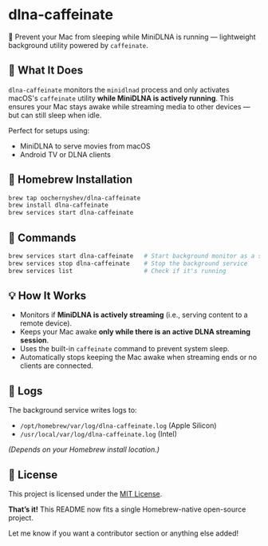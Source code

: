 # dlna-caffeinate

🛌 Prevent your Mac from sleeping while MiniDLNA is running — lightweight background utility powered by `caffeinate`.


## 🔧 What It Does

`dlna-caffeinate` monitors the `minidlnad` process and only activates macOS's `caffeinate` utility **while MiniDLNA is actively running**. This ensures your Mac stays awake while streaming media to other devices — but can still sleep when idle.

Perfect for setups using:

* MiniDLNA to serve movies from macOS
* Android TV or DLNA clients

## 🍺 Homebrew Installation

```bash
brew tap oochernyshev/dlna-caffeinate
brew install dlna-caffeinate
brew services start dlna-caffeinate
```


## 🚦 Commands

```bash
brew services start dlna-caffeinate   # Start background monitor as a service
brew services stop dlna-caffeinate    # Stop the background service
brew services list                    # Check if it's running
```



## 💡 How It Works

* Monitors if **MiniDLNA is actively streaming** (i.e., serving content to a remote device).
* Keeps your Mac awake **only while there is an active DLNA streaming session**.
* Uses the built-in `caffeinate` command to prevent system sleep.
* Automatically stops keeping the Mac awake when streaming ends or no clients are connected.



## 📝 Logs

The background service writes logs to:

* `/opt/homebrew/var/log/dlna-caffeinate.log` (Apple Silicon)
* `/usr/local/var/log/dlna-caffeinate.log` (Intel)

*(Depends on your Homebrew install location.)*



## 📄 License

This project is licensed under the [MIT License](LICENSE).



**That’s it!** This README now fits a single Homebrew-native open-source project.

Let me know if you want a contributor section or anything else added!
